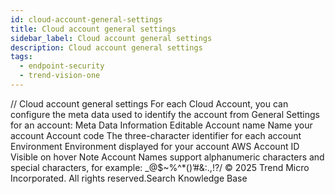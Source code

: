```yaml
---
id: cloud-account-general-settings
title: Cloud account general settings
sidebar_label: Cloud account general settings
description: Cloud account general settings
tags:
  - endpoint-security
  - trend-vision-one
---
```


/*<![CDATA[*/ $('#title').html($('meta[name=map-description]').attr('content')); /*]]>*/ Cloud account general settings For each Cloud Account, you can configure the meta data used to identify the account from General Settings for an account: Meta Data Information Editable Account name Name your account Account code The three-character identifier for each account Environment Environment displayed for your account AWS Account ID Visible on hover Note Account Names support alphanumeric characters and special characters, for example: _@$~%^*()’#&:.,!?/ © 2025 Trend Micro Incorporated. All rights reserved.Search Knowledge Base